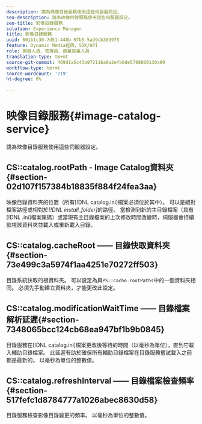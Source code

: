 ```yaml
---
description: 請為映像目錄服務使用這些伺服器設定。
seo-description: 請為映像目錄服務使用這些伺服器設定。
seo-title: 影像目錄服務
solution: Experience Manager
title: 影像目錄服務
uuid: 601b1c30-7d51-448b-97b5-5ad9cb383975
feature: Dynamic Media經典，SDK/API
role: 開發人員、管理員、商業從業人員
translation-type: tm+mt
source-git-commit: 469d1a5c43a972116a8a2efb0de5708800130a99
workflow-type: tm+mt
source-wordcount: '219'
ht-degree: 0%

---
```



# 映像目錄服務{#image-catalog-service}

請為映像目錄服務使用這些伺服器設定。

## CS::catalog.rootPath - Image Catalog資料夾{#section-02d107f157384b18835f884f24fea3aa}

映像目錄資料夾的位置（所有[!DNL catalog.ini]檔案必須位於其中）。 可以是絕對檔案路徑或相對於&#x200B;*[!DNL install_folder]*&#x200B;的路徑。 當檢測到新的主目錄檔案（具有[!DNL .ini]檔案尾碼）或當現有主目錄檔案的上次修改時間改變時，伺服器會持續監視該資料夾並載入或重新載入目錄。

## CS::catalog.cacheRoot —— 目錄快取資料夾{#section-73e499c3a5974f1aa4251e70272ff503}

目錄系統快取的根資料夾。 可以設定為與`PS::cache.rootPaths`中的一個資料夾相同。 必須先手動建立資料夾，才能更改此設定。

## CS::catalog.modificationWaitTime —— 目錄檔案解析延遲{#section-7348065bcc124cb68ea947bf1b9b0845}

目錄服務在[!DNL catalog.ini]檔案更改後等待的時間（以毫秒為單位），直到它載入輔助目錄檔案。 此延遲有助於確保所有輔助目錄檔案在目錄服務嘗試載入之前都是最新的。 以毫秒為單位的整數值。

## CS::catalog.refreshInterval —— 目錄檔案檢查頻率{#section-517fefc1d8784777a1026abec8630d58}

目錄服務檢查影像目錄變更的頻率。 以毫秒為單位的整數值。
